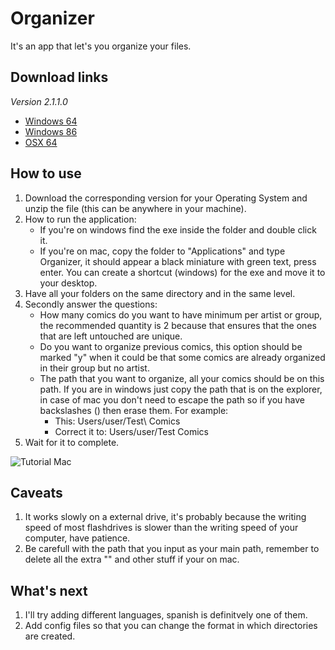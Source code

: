# Organizer
It's an app that let's you organize your files.

## Download links
*Version 2.1.1.0*
* [Windows 64](https://mega.nz/file/0Z8RRY7R#IlO4YR_RKGd8XF9NbRyKI_yzmPKUhuQOK1A-trPmL5A)
* [Windows 86](https://mega.nz/file/xQ8BlCAQ#Im6DfC0vNiEdQfVIN1ziUcBvp_y9XffeewJxD75_zWI)
* [OSX 64](https://mega.nz/file/4A0X1SSA#muiwundyFHrrnGCaA5SBSGAT2sAO15dJpUKW9UR318I)

## How to use
1. Download the corresponding version for your Operating System and unzip the file (this can be anywhere in your machine).
2. How to run the application:
   - If you're on windows find the exe inside the folder and double click it.
   - If you're on mac, copy the folder to "Applications" and type Organizer, it should appear a black miniature with green text, press enter.
You can create a shortcut (windows) for the exe and move it to your desktop.
3. Have all your folders on the same directory and in the same level.
4. Secondly answer the questions:
   - How many comics do you want to have minimum per artist or group, the recommended quantity is 2 because that ensures that the ones that are left untouched are unique.
   - Do you want to organize previous comics, this option should be marked "y" when it could be that some comics are already organized in their group but no artist.
   - The path that you want to organize, all your comics should be on this path. If you are in windows just copy the path that is on the explorer, in case of mac you don't need to escape the path so if you have backslashes (\) then erase them. For example:
     - This: Users/user/Test\ Comics
     - Correct it to: Users/user/Test Comics
5. Wait for it to complete.

![Tutorial Mac](/githubImgs/tutorialMac.gif)

## Caveats
1. It works slowly on a external drive, it's probably because the writing speed of most flashdrives is slower than the writing speed of your computer, have patience.
2. Be carefull with the path that you input as your main path, remember to delete all the extra "\" and other stuff if your on mac.

## What's next
1. I'll try adding different languages, spanish is definitvely one of them.
2. Add config files so that you can change the format in which directories are created.
